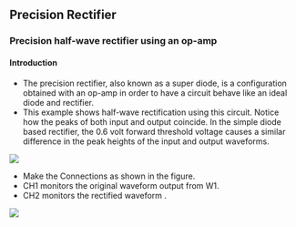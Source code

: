 Precision Rectifier
---

### Precision half-wave rectifier using an op-amp

#### Introduction

* The precision rectifier, also known as a super diode, is a configuration obtained with an op-amp in order to have a circuit behave like an ideal diode and rectifier.
* This example shows half-wave rectification using this circuit. Notice how the peaks of both input and output coincide. In the simple diode based rectifier, the 0.6 volt forward threshold voltage causes a similar difference in the peak heights of the input and output waveforms.

![](file:///android_asset/DOC_HTML/apps/images/schematics/precision-rectifier.svg@100%|auto)

+ Make the Connections as shown in the figure.
+ CH1 monitors the original waveform output from W1.
+ CH2 monitors the rectified waveform .

![](file:///android_asset/DOC_HTML/apps/images/screenshots/precision-rectifier.png@100%|auto)
